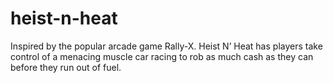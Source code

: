 # heist-n-heat
Inspired by the popular arcade game Rally-X. 
Heist N’ Heat has players take control of a menacing muscle car racing to rob as much cash as they can before they run out of fuel. 
